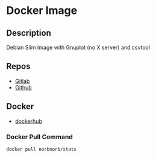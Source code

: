 # Docker Image

## Description
Debian Slim Image with Gnuplot (no X server) and csvtool

## Repos
* [Gitlab](https://gitlab.norbert-ruehl.de/nruehl/docker-stats.git)
* [Github](https://github.com/norbekaiser/docker-stats.git)

## Docker
* [dockerhub](https://hub.docker.com/r/norbnorb/stats)


### Docker Pull Command
```docker pull norbnorb/stats```